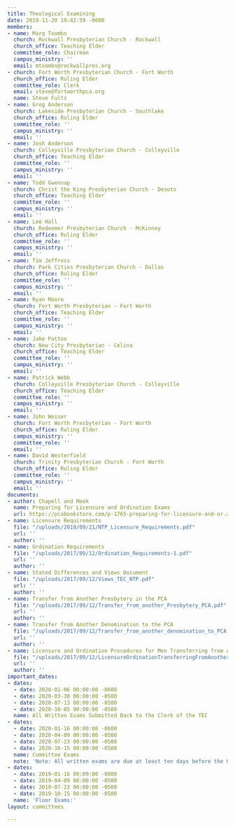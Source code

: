 ```yaml
---
title: Theological Examining
date: 2019-11-20 19:42:59 -0600
members:
- name: Marq Toombs
  church: Rockwall Presbyterian Church - Rockwall
  church_office: Teaching Elder
  committee_role: Chairman
  campus_ministry: ''
  email: mtoombs@rockwallpres.org
- church: Fort Worth Presbyterian Church - Fort Worth
  church_office: Ruling Elder
  committee_role: Clerk
  email: steve@fortworthpca.org
  name: Steve Fults
- name: Greg Anderson
  church: Lakeside Presbyterian Church - Southlake
  church_office: Ruling Elder
  committee_role: ''
  campus_ministry: ''
  email: ''
- name: Josh Anderson
  church: Colleyville Presbyterian Church - Colleyville
  church_office: Teaching Elder
  committee_role: ''
  campus_ministry: ''
  email: ''
- name: Todd Gwennap
  church: Christ the King Presbyterian Church - Desoto
  church_office: Teaching Elder
  committee_role: ''
  campus_ministry: ''
  email: ''
- name: Lee Hall
  church: Redeemer Presbyterian Church - McKinney
  church_office: Ruling Elder
  committee_role: ''
  campus_ministry: ''
  email: ''
- name: Tim Jeffress
  church: Park Cities Presbyterian Church - Dallas
  church_office: Ruling Elder
  committee_role: ''
  campus_ministry: ''
  email: ''
- name: Ryan Moore
  church: Fort Worth Presbyterian - Fort Worth
  church_office: Teaching Elder
  committee_role: ''
  campus_ministry: ''
  email: ''
- name: Jake Patton
  church: New City Presbyterian - Celina
  church_office: Teaching Elder
  committee_role: ''
  campus_ministry: ''
  email: ''
- name: Patrick Webb
  church: Colleyville Presbyterian Church - Colleyville
  church_office: Teaching Elder
  committee_role: ''
  campus_ministry: ''
  email: ''
- name: John Weiser
  church: Fort Worth Presbyterian - Fort Worth
  church_office: Ruling Elder
  campus_ministry: ''
  committee_role: ''
  email: ''
- name: David Westerfield
  church: Trinity Presbyterian Church - Fort Worth
  church_office: Ruling Elder
  committee_role: ''
  campus_ministry: ''
  email: ''
documents:
- author: Chapell and Meek
  name: Preparing for Licensure and Ordination Exams
  url: https://pcabookstore.com/p-1765-preparing-for-licensure-and-or.aspx
- name: Licensure Requirements
  file: "/uploads/2018/09/21/NTP_Licensure_Requirements.pdf"
  url: ''
  author: ''
- name: Ordination Requirements
  file: "/uploads/2017/09/12/Ordination_Requirements-1.pdf"
  url: ''
  author: ''
- name: Stated Differences and Views Document
  file: "/uploads/2017/09/12/Views_TEC_NTP.pdf"
  url: ''
  author: ''
- name: Transfer from Another Presbytery in the PCA
  file: "/uploads/2017/09/12/Transfer_from_another_Presbytery_PCA.pdf"
  url: ''
  author: ''
- name: Transfer from Another Denomination to the PCA
  file: "/uploads/2017/09/12/Transfer_from_another_denomination_to_PCA.pdf"
  url: ''
  author: ''
- name: Licensure and Ordination Procedures for Men Transferring from Another Denomination
  file: "/uploads/2017/09/12/LicensureOrdinationTransferringFromAnotherDenomination.pdf"
  url: ''
  author: ''
important_dates:
- dates:
  - date: 2020-01-06 00:00:00 -0600
  - date: 2020-03-30 00:00:00 -0500
  - date: 2020-07-13 00:00:00 -0500
  - date: 2020-10-05 00:00:00 -0500
  name: All Written Exams Submitted Back to the Clerk of the TEC
- dates:
  - date: 2020-01-16 00:00:00 -0600
  - date: 2020-04-09 00:00:00 -0500
  - date: 2020-07-23 00:00:00 -0500
  - date: 2020-10-15 00:00:00 -0500
  name: Committee Exams
  note: 'Note: All written exams are due at least ten days before the Oral exam dates.'
- dates:
  - date: 2019-01-16 00:00:00 -0600
  - date: 2019-04-09 00:00:00 -0500
  - date: 2019-07-23 00:00:00 -0500
  - date: 2019-10-15 00:00:00 -0500
  name: 'Floor Exams:'
layout: committees

---
```

